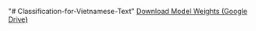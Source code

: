 "# Classification-for-Vietnamese-Text" 
[Download Model Weights (Google Drive)]([https://drive.google.com/your-file-lin](https://drive.google.com/drive/folders/1aoaLvEJSlU6hr2F-bB6ls085CATnckKb?usp=sharing)k)
